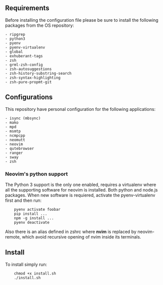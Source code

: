 ## Requirements

Before installing the configuration file please be sure to install the following packages from the OS repository:

    - ripgrep
    - python3
    - pyenv
    - pyenv-virtualenv
    - global
    - exhuberant-tags
    - zsh
    - grml-zsh-config
    - zsh-autosuggestions
    - zsh-history-substring-search
    - zsh-syntax-highlighting
    - zsh-pure-propmt-git

## Configurations

This repository have personal configuration for the following applications:

    - isync (mbsync)
    - mako
    - mpd
    - msmtp
    - ncmpcpp
    - neomutt
    - neovim
    - qutebrowser
    - ranger
    - sway
    - zsh

### Neovim's python support

The Python 3 support is the only one enabled, requires a virtualenv where all
the supporting software for neovim is installed. Both python and node.js
packages. When new software is requiered, activate the pyenv-virtualenv first
and then run:

```
    pyenv activate foobar
    pip install ...
    npm -g install ...
    pyenv deactivate
```

Also there is an alias defined in zshrc where **nvim** is replaced by
neovim-remote, which avoid recursive opening of nvim inside its terminals.

## Install

To install simply run:

```
    chmod +x install.sh
    ./install.sh
```
